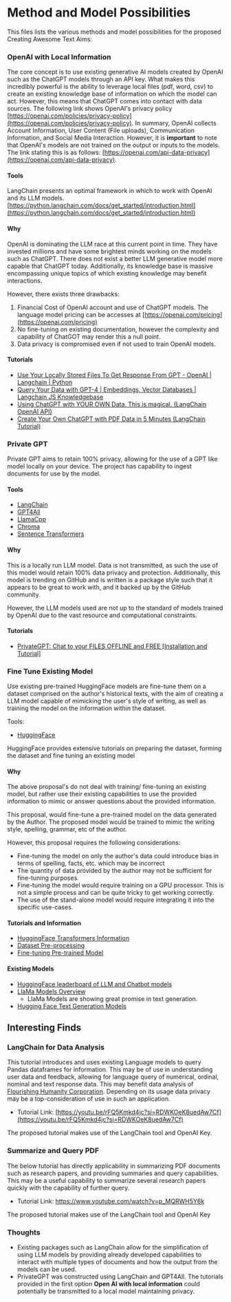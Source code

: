 # Method and Model Possibilities

This files lists the various methods and model possibilities for the proposed Creating Awesome Text Aims:

### OpenAI with Local Information 
The core concept is to use existing generative AI models created by OpenAI such as the ChatGPT models through an API key. 
What makes this incredibly powerful is the ability to leverage local files (pdf, word, csv) to create an existing knowledge base
of information on which the model can act. 
However, this means that ChatGPT comes into contact with data sources. 
The following link shows OpenAI's privacy policy [https://openai.com/policies/privacy-policy](https://openai.com/policies/privacy-policy).
In summary, OpenAI collects Account Information, User Content (File uploads),  Communication Information, and Social Media Interaction. 
However, it is **important** to note that OpenAI's models are not trained on the output or inputs to the models. 
The link stating this is as follows: [https://openai.com/api-data-privacy](https://openai.com/api-data-privacy).

#### Tools
LangChain presents an optimal framework in which to work with OpenAI and its LLM models. 
[https://python.langchain.com/docs/get_started/introduction.html](https://python.langchain.com/docs/get_started/introduction.html)

#### Why
OpenAI is dominating the LLM race at this current point in time. They have invested millions and have some brightest minds working on 
the models such as ChatGPT. There does not exist a better LLM generative model more capable that ChatGPT today.
Additionally, its knowledge base is massive encompassing unique topics of which existing knowledge may benefit interactions. 

However, there exists three drawbacks: 
1. Financial Cost of OpenAI account and use of ChatGPT models. The language model pricing can be accesses at [https://openai.com/pricing](https://openai.com/pricing)
2. No fine-tuning on existing documentation, however the complexity and capability of ChatGOT may render this a null point. 
3. Data privacy is compromised even if not used to train OpenAI models.

#### Tutorials
- [Use Your Locally Stored Files To Get Response From GPT - OpenAI | Langchain | Python](https://youtu.be/NC1Ni9KS-rk?si=kFklvimKPrXVfcYy)
- [Query Your Data with GPT-4 | Embeddings, Vector Databases | Langchain JS Knowledgebase](https://youtu.be/jRnUPUTkZmU?si=Jn3xJ_QxXcsum87r)
- [Using ChatGPT with YOUR OWN Data. This is magical. (LangChain OpenAI API)](https://youtu.be/9AXP7tCI9PI?si=JHWz1gXPsrirzkx2)
- [Create Your Own ChatGPT with PDF Data in 5 Minutes (LangChain Tutorial)](https://youtu.be/au2WVVGUvc8?si=zIr2_AOj_-BUwIrL)


### Private GPT
Private GPT aims to retain 100% privacy, allowing for the use of a GPT like model locally on your device. 
The project has capability to ingest documents for use by the model.

#### Tools
- [LangChain](https://github.com/hwchase17/langchain) 
- [GPT4All](https://github.com/nomic-ai/gpt4all)
- [LlamaCpp](https://github.com/ggerganov/llama.cpp)
- [Chroma](https://www.trychroma.com/)
- [Sentence Transformers](https://www.sbert.net/)

#### Why
This is a locally run LLM model. Data is not transmitted, as such the use of this model would retain 100% data privacy and protection. 
Additionally, this model is trending on GitHub and is written is a package style such that it appears to be great to work with, 
and it backed up by the GitHub community. 

However, the LLM models used are not up to the standard of models trained by OpenAI 
due to the vast resource and computational constraints. 

#### Tutorials
- [PrivateGPT: Chat to your FILES OFFLINE and FREE [Installation and Tutorial]](https://youtu.be/G7iLllmx4qc?si=GUDO7cCLt2KMgS0m)


### Fine Tune Existing Model
Use existing pre-trained HuggingFace models are fine-tune them on a dataset comprised on the author's historical texts, 
with the aim of creating a LLM model capable of mimicking the user's style of writing, as well as training the model on the 
information within the dataset. 

Tools:
- [HuggingFace](https://huggingface.co/)

HuggingFace provides extensive tutorials on preparing the dataset, forming the dataset and fine tuning an existing model

#### Why
The above proposal's do not deal with training/ fine-tuning an existing model,
but rather use their existing capabilities to use the provided information to mimic or answer questions about 
the provided information. 

This proposal, would fine-tune a pre-trained model on the data generated by the Author.
The proposed model would be trained to mimic the writing style, spelling, grammar, etc of the author.

However, this proposal requires the following considerations:
- Fine-tuning the model on only the author's data could introduce bias in terms of spelling, facts, etc. which may be incorrect
- The quantity of data provided by the author may not be sufficient for fine-tuning purposes.
- Fine-tuning the model would require training on a GPU processor. This is not a simple process and can be quite tricky to get working correctly.
- The use of the stand-alone model would require integrating it into the specific use-cases.


#### Tutorials and Information
- [HuggingFace Transformers Information](https://huggingface.co/docs/transformers/index)
- [Dataset Pre-processing](https://huggingface.co/docs/transformers/preprocessing)
- [Fine-tuning Pre-trained Model](https://huggingface.co/docs/transformers/training)


#### Existing Models
- [HuggingFace leaderboard of LLM and Chatbot models](https://huggingface.co/spaces/HuggingFaceH4/open_llm_leaderboard)
- [LlaMa Models Overview](https://huggingface.co/docs/transformers/main/model_doc/llama)
  - LlaMa Models are showing great promise in text generation.
- [Hugging Face Text Generation Models](https://huggingface.co/models?pipeline_tag=text-generation&sort=trending)


## Interesting Finds
### LangChain for Data Analysis
This tutorial introduces and uses existing Language models to query Pandas dataframes for information. 
This may be of use in understanding user data and feedback, allowing for language query of numerical, ordinal, nominal and text response data. 
This may benefit data analysis of [Flourishing Humanity Corporation](https://flourishinghumanitycorporation.com/). 
Depending on its usage data privacy may be a top-consideration of use in such an application.

- Tutorial Link: [https://youtu.be/rFQ5Kmkd4jc?si=RDWKOeK8uedAw7Cf](https://youtu.be/rFQ5Kmkd4jc?si=RDWKOeK8uedAw7Cf)

The proposed tutorial makes use of the LangChain tool and OpenAI Key.


### Summarize and Query PDF
The below tutorial has directly applicability in summarizing PDF documents such as research papers, 
and providing summaries and query capabilities. 
This may be a useful capability to summarize several research papers quickly with the capability of further query.

- Tutorial Link: https://www.youtube.com/watch?v=p_MQRWH5Y6k

The proposed tutorial makes use of the LangChain tool and OpenAI Key

### Thoughts
- Existing packages such as LangChain allow for the simplification of using LLM models by providing already developed capabilities to interact 
with multiple types of documents and how the output from the models can be used.
- PrivateGPT was constructed using LangChain and GPT4All. The tutorials provided in the first option
**Open AI with local information** could potentially be transmitted to a local model maintaining privacy.